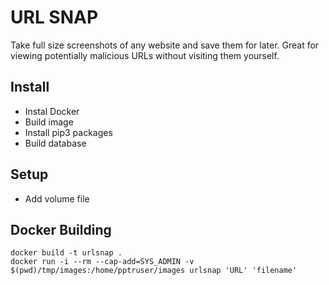 # URL SNAP

Take full size screenshots of any website and save them for later. Great for viewing potentially malicious URLs without visiting them yourself. 

## Install 
- Instal Docker 
- Build image
- Install pip3 packages
- Build database

## Setup
- Add volume file

## Docker Building 

```
docker build -t urlsnap .
docker run -i --rm --cap-add=SYS_ADMIN -v $(pwd)/tmp/images:/home/pptruser/images urlsnap 'URL' 'filename'
```